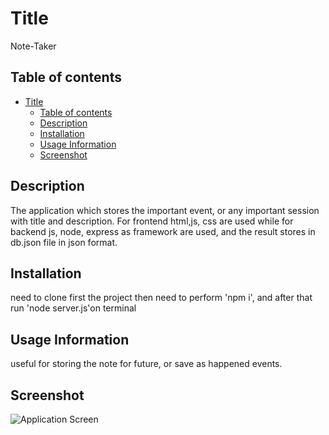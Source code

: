 # Title
Note-Taker

## Table of contents
- [Title](#title)
  - [Table of contents](#table-of-contents)
  - [Description](#description)
  - [Installation](#installation)
  - [Usage Information](#usage-information)
  - [Screenshot](#screenshot)

## Description
The application which stores the important event, or any important session with title and description. For frontend html,js, css are used while for backend js, node, express as framework are used, and the result stores in db.json file in json format.

## Installation
need to clone first the project then need to perform 'npm i', and after that run 'node server.js'on terminal

## Usage Information
useful for storing the note for future, or save as happened events. 

## Screenshot
![Application Screen]()